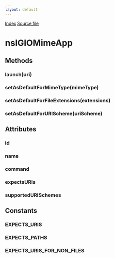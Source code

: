 ```yaml
---
layout: default
---
```

<div id='links'><a href="../index.html">Index</a>
<a href="http://dxr.mozilla.org/mozilla-central/source/xpcom/system/nsIGIOService.idl">Source file</a>
</div>

# nsIGIOMimeApp #

## Methods ##

### launch(uri) ###

### setAsDefaultForMimeType(mimeType) ###

### setAsDefaultForFileExtensions(extensions) ###

### setAsDefaultForURIScheme(uriScheme) ###

## Attributes ##

### id ###

### name ###

### command ###

### expectsURIs ###

### supportedURISchemes ###

## Constants ##

### EXPECTS_URIS ###

### EXPECTS_PATHS ###

### EXPECTS_URIS_FOR_NON_FILES ###
